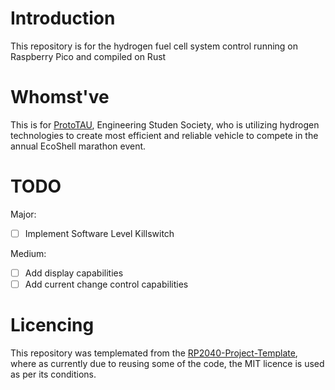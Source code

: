 # Introduction
This repository is for the hydrogen fuel cell system control running on Raspberry Pico and compiled on Rust

# Whomst've
This is for [ProtoTAU](https://www.prototau.co.uk/), Engineering Studen Society, who is utilizing hydrogen technologies to create most efficient and reliable vehicle to compete in the annual EcoShell marathon event.

# TODO
Major:
- [ ] Implement Software Level Killswitch

Medium:
- [ ] Add display capabilities
- [ ] Add current change control capabilities

# Licencing
This repository was templemated from the [RP2040-Project-Template](https://github.com/rp-rs/rp2040-project-template), where as currently due to reusing some of the code, the MIT licence is used as per its conditions.
